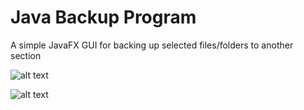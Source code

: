 # Java Backup Program

A simple JavaFX GUI for backing up selected files/folders to another section

![alt text](https://images.oneilindustries.biz//u/11.37.17-04.07.19.png)

![alt text](https://images.oneilindustries.biz//u/11.38.57-04.07.19.png)

